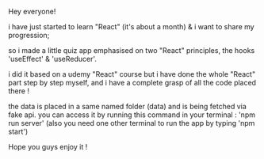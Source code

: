 Hey everyone!

i have just started to learn "React" (it's about a month) & i want to share my progression;

so i made a little quiz app emphasised on two "React" principles, the hooks 'useEffect' & 'useReducer'.

i did it based on a udemy "React" course but i have done the whole "React" part step by step myself, and i have a complete grasp of all the code placed there !

the data is placed in a same named folder (data) and is being fetched via fake api.
you can access it by running this command in your terminal : 'npm run server'
(also you need one other terminal to run the app by typing 'npm start')

Hope you guys enjoy it !
